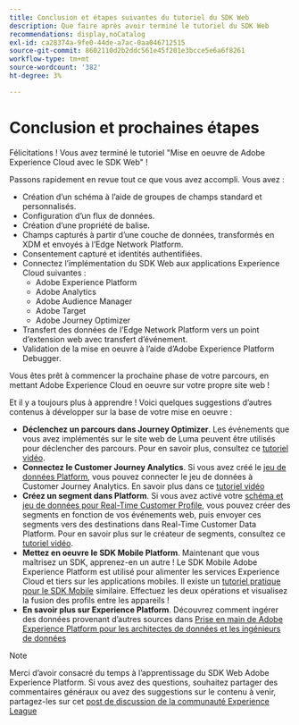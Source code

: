 ```yaml
---
title: Conclusion et étapes suivantes du tutoriel du SDK Web
description: Que faire après avoir terminé le tutoriel du SDK Web
recommendations: display,noCatalog
exl-id: ca28374a-9fe0-44de-a7ac-0aa046712515
source-git-commit: 8602110d2b2ddc561e45f201e3bcce5e6a6f8261
workflow-type: tm+mt
source-wordcount: '382'
ht-degree: 3%

---
```


# Conclusion et prochaines étapes

Félicitations ! Vous avez terminé le tutoriel &quot;Mise en oeuvre de Adobe Experience Cloud avec le SDK Web&quot; !

Passons rapidement en revue tout ce que vous avez accompli. Vous avez :

* Création d’un schéma à l’aide de groupes de champs standard et personnalisés.
* Configuration d’un flux de données.
* Création d’une propriété de balise.
* Champs capturés à partir d’une couche de données, transformés en XDM et envoyés à l’Edge Network Platform.
* Consentement capturé et identités authentifiées.
* Connectez l’implémentation du SDK Web aux applications Experience Cloud suivantes :
   * Adobe Experience Platform
   * Adobe Analytics
   * Adobe Audience Manager
   * Adobe Target
   * Adobe Journey Optimizer
* Transfert des données de l’Edge Network Platform vers un point d’extension web avec transfert d’événement.
* Validation de la mise en oeuvre à l’aide d’Adobe Experience Platform Debugger.

Vous êtes prêt à commencer la prochaine phase de votre parcours, en mettant Adobe Experience Cloud en oeuvre sur votre propre site web !

Et il y a toujours plus à apprendre ! Voici quelques suggestions d’autres contenus à développer sur la base de votre mise en oeuvre :


* **Déclenchez un parcours dans Journey Optimizer**. Les événements que vous avez implémentés sur le site web de Luma peuvent être utilisés pour déclencher des parcours. Pour en savoir plus, consultez ce [tutoriel vidéo](https://experienceleague.adobe.com/en/docs/journey-optimizer-learn/tutorials/create-journeys/use-case-transactional-journey).
* **Connectez le Customer Journey Analytics**. Si vous avez créé le [jeu de données Platform](setup-experience-platform.md), vous pouvez connecter le jeu de données à Customer Journey Analytics. En savoir plus dans ce [tutoriel vidéo](https://experienceleague.adobe.com/en/docs/customer-journey-analytics-learn/tutorials/connections/connecting-customer-journey-analytics-to-data-sources-in-platform)
* **Créez un segment dans Platform**. Si vous avez activé votre [schéma et jeu de données pour Real-Time Customer Profile](setup-experience-platform.md), vous pouvez créer des segments en fonction de vos événements web, puis envoyer ces segments vers des destinations dans Real-Time Customer Data Platform. Pour en savoir plus sur le créateur de segments, consultez ce [tutoriel vidéo](https://experienceleague.adobe.com/en/docs/platform-learn/tutorials/audiences/create-audiences).
* **Mettez en oeuvre le SDK Mobile Platform**. Maintenant que vous maîtrisez un SDK, apprenez-en un autre ! Le SDK Mobile Adobe Experience Platform est utilisé pour alimenter les services Experience Cloud et tiers sur les applications mobiles. Il existe un [tutoriel pratique pour le SDK Mobile](https://experienceleague.adobe.com/en/docs/platform-learn/implement-mobile-sdk/overview) similaire. Effectuez les deux opérations et visualisez la fusion des profils entre les appareils !
* **En savoir plus sur Experience Platform**. Découvrez comment ingérer des données provenant d’autres sources dans [Prise en main de Adobe Experience Platform pour les architectes de données et les ingénieurs de données](https://experienceleague.adobe.com/en/docs/platform-learn/getting-started-for-data-architects-and-data-engineers/overview)


>[!NOTE]
>
>Merci d’avoir consacré du temps à l’apprentissage du SDK Web Adobe Experience Platform. Si vous avez des questions, souhaitez partager des commentaires généraux ou avez des suggestions sur le contenu à venir, partagez-les sur cet [post de discussion de la communauté Experience League](https://experienceleaguecommunities.adobe.com/t5/adobe-experience-platform-data/tutorial-discussion-implement-adobe-experience-cloud-with-web/td-p/444996)
